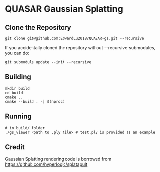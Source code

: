 # QUASAR Gaussian Splatting

## Clone the Repository
```
git clone git@github.com:EdwardLu2018/QUASAR-gs.git --recursive
```

If you accidentally cloned the repository without --recursive-submodules, you can do:
```
git submodule update --init --recursive
```

## Building

```
mkdir build
cd build
cmake ..
cmake --build . -j $(nproc)
```

## Running
```
# in build/ folder
./gs_viewer <path to .ply file> # test.ply is provided as an example
```

## Credit

Gaussian Splatting rendering code is borrowed from https://github.com/hyperlogic/splatapult
